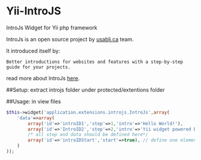 Yii-IntroJS
==========

IntroJs Widget for Yii php framework

IntroJs is an open source project by <a href="http://usabli.ca/">usabli.ca</a> team.

It introduced itself by:

    Better introductions for websites and features with a step-by-step guide for your projects.

read more about IntroJs <a href="https://github.com/usablica/intro.js">here</a>.



##Setup:
extract introjs folder under protected/extentions folder

##Usage:
in view files

```php
$this->widget('application.extensions.introjs.IntroJs',array(
    'data'=>array(
        array('id'=>'introID1','step'=>1,'intro'=>'Hello World!'),
        array('id'=>'IntroID2','step'=>2,'intro'=>'Yii widget powered By Mohammad Moein Hosseini Manesh'),
        /* all step and data should be defined here*/
        array('id'=>'introIDStart','start'=>true), // define one element as starter
    )
));
```
